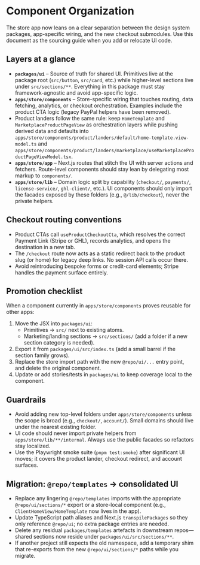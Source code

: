 # Component Organization

The store app now leans on a clear separation between the design system packages, app-specific wiring, and the new checkout submodules. Use this document as the sourcing guide when you add or relocate UI code.

## Layers at a glance

- **`packages/ui`** – Source of truth for shared UI. Primitives live at the package root (`src/button`, `src/card`, etc.) while higher-level sections live under `src/sections/**`. Everything in this package must stay framework-agnostic and avoid app-specific logic.
- **`apps/store/components`** – Store-specific wiring that touches routing, data fetching, analytics, or checkout orchestration. Examples include the product CTA logic (legacy PayPal helpers have been removed).
- Product landers follow the same rule: keep `HomeTemplate` and `MarketplaceProductPageView` as orchestration layers while pushing derived data and defaults into `apps/store/components/product/landers/default/home-template.view-model.ts` and `apps/store/components/product/landers/marketplace/useMarketplaceProductPageViewModel.tsx`.
- **`apps/store/app`** – Next.js routes that stitch the UI with server actions and fetchers. Route-level components should stay lean by delegating most markup to `components/`.
- **`apps/store/lib`** – Domain logic split by capability (`checkout/`, `payments/`, `license-service/`, `ghl-client/`, etc.). UI components should only import the facades exposed by these folders (e.g., `@/lib/checkout`), never the private helpers.

## Checkout routing conventions

- Product CTAs call `useProductCheckoutCta`, which resolves the correct Payment Link (Stripe or GHL), records analytics, and opens the destination in a new tab.
- The `/checkout` route now acts as a static redirect back to the product slug (or home) for legacy deep links. No session API calls occur there.
- Avoid reintroducing bespoke forms or credit-card elements; Stripe handles the payment surface entirely.

## Promotion checklist

When a component currently in `apps/store/components` proves reusable for other apps:

1. Move the JSX into `packages/ui`:
   - Primitives → `src/` next to existing atoms.
   - Marketing/landing sections → `src/sections/` (add a folder if a new section category is needed).
2. Export it from `packages/ui/src/index.ts` (add a small barrel if the section family grows).
3. Replace the store import path with the new `@repo/ui/...` entry point, and delete the original component.
4. Update or add stories/tests in `packages/ui` to keep coverage local to the component.

## Guardrails

- Avoid adding new top-level folders under `apps/store/components` unless the scope is broad (e.g., `checkout/`, `account/`). Small domains should live under the nearest existing folder.
- UI code should never import private helpers from `apps/store/lib/**/internal`. Always use the public facades so refactors stay localized.
- Use the Playwright smoke suite (`pnpm test:smoke`) after significant UI moves; it covers the product lander, checkout redirect, and account surfaces.

## Migration: `@repo/templates` → consolidated UI

- Replace any lingering `@repo/templates` imports with the appropriate `@repo/ui/sections/*` export or a store-local component (e.g., `ClientHomeView/HomeTemplate` now lives in the app).
- Update TypeScript path aliases and Next.js `transpilePackages` so they only reference `@repo/ui`; no extra package entries are needed.
- Delete any residual `packages/templates` artefacts in downstream repos—shared sections now reside under `packages/ui/src/sections/**`.
- If another project still expects the old namespace, add a temporary shim that re-exports from the new `@repo/ui/sections/*` paths while you migrate.

